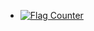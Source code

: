 - [![Flag Counter](https://s01.flagcounter.com/mini/QK1R/bg_FFFFFF/txt_000000/border_CCCCCC/flags_0/)](https://info.flagcounter.com/QK1R)





